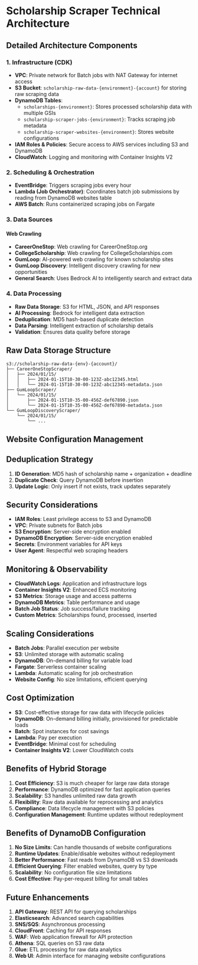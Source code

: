 # Scholarship Scraper Technical Architecture

## Detailed Architecture Components

### 1. Infrastructure (CDK)

- **VPC**: Private network for Batch jobs with NAT Gateway for internet access
- **S3 Bucket**: `scholarship-raw-data-{environment}-{account}` for storing raw scraping data
- **DynamoDB Tables**: 
  - `scholarships-{environment}`: Stores processed scholarship data with multiple GSIs
  - `scholarship-scraper-jobs-{environment}`: Tracks scraping job metadata
  - `scholarship-scraper-websites-{environment}`: Stores website configurations
- **IAM Roles & Policies**: Secure access to AWS services including S3 and DynamoDB
- **CloudWatch**: Logging and monitoring with Container Insights V2

### 2. Scheduling & Orchestration

- **EventBridge**: Triggers scraping jobs every hour
- **Lambda (Job Orchestrator)**: Coordinates batch job submissions by reading from DynamoDB websites table
- **AWS Batch**: Runs containerized scraping jobs on Fargate

### 3. Data Sources

#### Web Crawling
- **CareerOneStop**: Web crawling for CareerOneStop.org
- **CollegeScholarship**:  Web crawling for CollegeScholarships.com
- **GumLoop**: AI-powered web crawling for known scholarship sites
- **GumLoop Discovery**: Intelligent discovery crawling for new opportunities
- **General Search**: Uses Bedrock AI to intelligently search and extract data

### 4. Data Processing

- **Raw Data Storage**: S3 for HTML, JSON, and API responses
- **AI Processing**: Bedrock for intelligent data extraction
- **Deduplication**: MD5 hash-based duplicate detection
- **Data Parsing**: Intelligent extraction of scholarship details
- **Validation**: Ensures data quality before storage

## Raw Data Storage Structure

```
s3://scholarship-raw-data-{env}-{account}/
├── CareerOneStopScraper/
│   ├── 2024/01/15/
│   │   ├── 2024-01-15T10-30-00-123Z-abc12345.html
│   │   └── 2024-01-15T10-30-00-123Z-abc12345-metadata.json
├── GumLoopScraper/
│   └── 2024/01/15/
│       ├── 2024-01-15T10-35-00-456Z-def67890.json
│       └── 2024-01-15T10-35-00-456Z-def67890-metadata.json
└── GumLoopDiscoveryScraper/
    └── 2024/01/15/
        └── ...
```

## Website Configuration Management

## Deduplication Strategy

1. **ID Generation**: MD5 hash of scholarship name + organization + deadline
2. **Duplicate Check**: Query DynamoDB before insertion
3. **Update Logic**: Only insert if not exists, track updates separately

## Security Considerations

- **IAM Roles**: Least privilege access to S3 and DynamoDB
- **VPC**: Private subnets for Batch jobs
- **S3 Encryption**: Server-side encryption enabled
- **DynamoDB Encryption**: Server-side encryption enabled
- **Secrets**: Environment variables for API keys
- **User Agent**: Respectful web scraping headers

## Monitoring & Observability

- **CloudWatch Logs**: Application and infrastructure logs
- **Container Insights V2**: Enhanced ECS monitoring
- **S3 Metrics**: Storage usage and access patterns
- **DynamoDB Metrics**: Table performance and usage
- **Batch Job Status**: Job success/failure tracking
- **Custom Metrics**: Scholarships found, processed, inserted

## Scaling Considerations

- **Batch Jobs**: Parallel execution per website
- **S3**: Unlimited storage with automatic scaling
- **DynamoDB**: On-demand billing for variable load
- **Fargate**: Serverless container scaling
- **Lambda**: Automatic scaling for job orchestration
- **Website Config**: No size limitations, efficient querying

## Cost Optimization

- **S3**: Cost-effective storage for raw data with lifecycle policies
- **DynamoDB**: On-demand billing initially, provisioned for predictable loads
- **Batch**: Spot instances for cost savings
- **Lambda**: Pay per execution
- **EventBridge**: Minimal cost for scheduling
- **Container Insights V2**: Lower CloudWatch costs

## Benefits of Hybrid Storage

1. **Cost Efficiency**: S3 is much cheaper for large raw data storage
2. **Performance**: DynamoDB optimized for fast application queries
3. **Scalability**: S3 handles unlimited raw data growth
4. **Flexibility**: Raw data available for reprocessing and analytics
5. **Compliance**: Data lifecycle management with S3 policies
6. **Configuration Management**: Runtime updates without redeployment

## Benefits of DynamoDB Configuration

1. **No Size Limits**: Can handle thousands of website configurations
2. **Runtime Updates**: Enable/disable websites without redeployment
3. **Better Performance**: Fast reads from DynamoDB vs S3 downloads
4. **Efficient Querying**: Filter enabled websites, query by type
5. **Scalability**: No configuration file size limitations
6. **Cost Effective**: Pay-per-request billing for small tables

## Future Enhancements

1. **API Gateway**: REST API for querying scholarships
2. **Elasticsearch**: Advanced search capabilities
3. **SNS/SQS**: Asynchronous processing
4. **CloudFront**: Caching for API responses
5. **WAF**: Web application firewall for API protection
6. **Athena**: SQL queries on S3 raw data
7. **Glue**: ETL processing for raw data analytics
8. **Web UI**: Admin interface for managing website configurations 